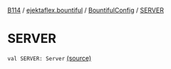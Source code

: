 [B114](../../index.md) / [ejektaflex.bountiful](../index.md) / [BountifulConfig](index.md) / [SERVER](./-s-e-r-v-e-r.md)

# SERVER

`val SERVER: Server` [(source)](https://github.com/ejektaflex/Bountiful/tree/develop/src/main/kotlin/ejektaflex/bountiful/BountifulConfig.kt#L17)